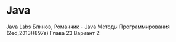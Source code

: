 # Java
Java Labs
Блинов, Романчик - Java Методы Программирования (2ed,2013)(897s)
Глава 23
Вариант 2
